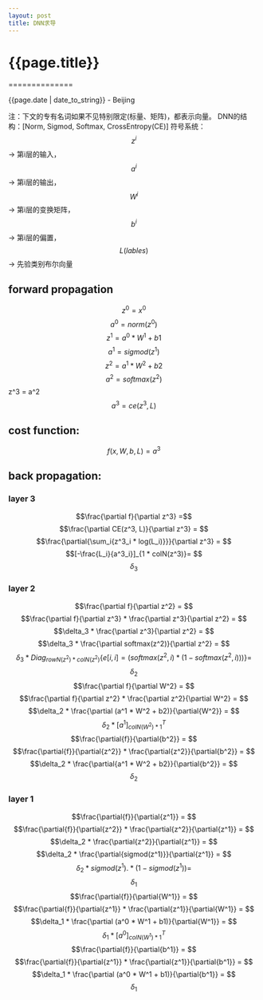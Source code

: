 ```yaml
---
layout: post
title: DNN求导
---
```


# {{page.title}}
==============

<p class="meta">{{page.date | date_to_string}} - Beijing</p>

注：下文的专有名词如果不见特别限定(标量、矩阵)，都表示向量。
DNN的结构：[Norm, Sigmod, Softmax, CrossEntropy(CE)]
符号系统：$$z^i$$ -> 第i层的输入，$$a^i$$ -> 第i层的输出，$$W^i$$ -> 第i层的变换矩阵，$$b^i$$ -> 第i层的偏置，$$L(lables)$$ -> 先验类别布尔向量

## forward propagation
$$z^0 = x^0$$
$$a^0 = norm(z^0)$$
$$z^1 = a^0 * W^1 + b1$$
$$a^1 = sigmod(z^1)$$
$$z^2 = a^1 * W^2 + b2$$
$$a^2 = softmax(z^2)
$$z^3 = a^2
$$a^3 = ce(z^3, L)$$

## cost function: 
$$f(x, W, b, L) = a^3 $$

## back propagation:

### layer 3
$$\frac{\partial f}{\partial z^3} =$$
$$\frac{\partial CE(z^3, L)}{\partial z^3} = $$
$$\frac{\partial{\sum_i{z^3_i * log(L_i)}}}{\partial z^3} = $$
$$[-\frac{L_i}{a^3_i}]_{1 * colN(z^3)}= $$
$$\delta_3$$

### layer 2
$$\frac{\partial f}{\partial z^2} = $$
$$\frac{\partial f}{\partial z^3} * \frac{\partial z^3}{\partial z^2} = $$
$$\delta_3 * \frac{\partial z^3}{\partial z^2} = $$
$$\delta_3 * \frac{\partial softmax(z^2)}{\partial z^2} = $$
$$\delta_3 * Diag_{rowN(z^2) * colN(z^2)} \{e[i, i] = (softmax(z^2, i) * (1 - softmax(z^2, i)))\} = $$
$$\delta_2$$
$$\frac{\partial f}{\partial W^2} = $$
$$\frac{\partial f}{\partial z^2} * \frac{\partial z^2}{\partial W^2} = $$
$$\delta_2 * \frac{\partial (a^1 * W^2 + b2)}{\partial{W^2}} = $$
$$\delta_2 * [a^1]^T_{colN(W^2)*1}$$
$$\frac{\partial{f}}{\partial{b^2}} = $$
$$\frac{\partial{f}}{\partial{z^2}} * \frac{\partial{z^2}}{\partial{b^2}} = $$
$$\delta_2 * \frac{\partial{a^1 * W^2 + b2}}{\partial{b^2}} = $$
$$\delta_2$$

### layer 1
$$\frac{\partial{f}}{\partial{z^1}} = $$
$$\frac{\partial{f}}{\partial{z^2}} * \frac{\partial{z^2}}{\partial{z^1}} = $$
$$\delta_2 * \frac{\partial{z^2}}{\partial{z^1}} = $$
$$\delta_2 * \frac{\partial{sigmod(z^1)}}{\partial{z^1}} = $$
$$\delta_2 * sigmod(z^1) .* (1 - sigmod(z^1)) = $$
$$\delta_1$$
$$\frac{\partial{f}}{\partial{W^1}} = $$
$$\frac{\partial{f}}{\partial{z^1}} * \frac{\partial{z^1}}{\partial{W^1}} = $$
$$\delta_1 * \frac{\partial (a^0 * W^1 + b1)}{\partial{W^1}} = $$
$$\delta_1 * [a^0]^T_{colN(W^1)*1}$$
$$\frac{\partial{f}}{\partial{b^1}} = $$
$$\frac{\partial{f}}{\partial{z^1}} * \frac{\partial{z^1}}{\partial{b^1}} = $$
$$\delta_1 * \frac{\partial (a^0 * W^1 + b1)}{\partial{b^1}} = $$
$$\delta_1$$
